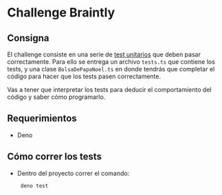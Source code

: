 # Challenge Braintly

## Consigna

El challenge consiste en una serie de [test unitarios](https://es.wikipedia.org/wiki/Prueba_unitaria#:~:text=En%20programaci%C3%B3n%2C%20una%20prueba%20unitaria,orientado%20a%20objetos%20una%20clase.) que deben pasar correctamente. Para ello se entrega un archivo `tests.ts` que contiene los tests, y una clase `BolsaDePapaNoel.ts` en donde tendrás que completar el código para hacer que los tests pasen correctamente.

Vas a tener que interpretar los tests para deducir el comportamiento del código y saber cómo programarlo.

## Requerimientos
* Deno

## Cómo correr los tests
* Dentro del proyecto correr el comando:

    ``` deno test```